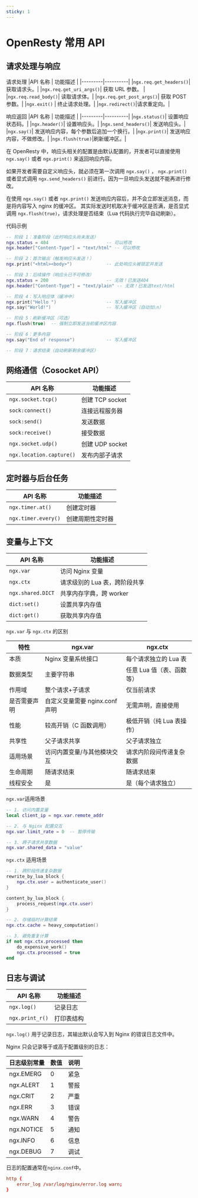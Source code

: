 ```yaml
---
sticky: 1
---
```


# OpenResty 常用 API

## 请求处理与响应

请求处理
|API 名称 | 功能描述 |
|---------|----------|
|`ngx.req.get_headers()`| 获取请求头。|
|`ngx.req.get_uri_args()`| 获取 URL 参数。 |
|`ngx.req.read_body()`| 读取请求体。|
|`ngx.req.get_post_args()`| 获取 POST 参数。|
|`ngx.exit()` | 终止请求处理。|
|`ngx.redirect()`|请求重定向。|

响应返回
|API 名称 | 功能描述 |
|---------|----------|
|`ngx.status()`| 设置响应状态码。|
|`ngx.header()`| 设置响应头。|
|`ngx.send_headers()`| 发送响应头。|
|`ngx.say()`| 发送响应内容，每个参数后追加一个换行。|
|`ngx.print()`| 发送响应内容，不做修改。|
|`ngx.flush(true)`|刷新缓冲区。|

在 OpenResty 中，响应头相关的配置是由默认配置的，开发者可以直接使用`ngx.say()` 或者 `ngx.print()` 来返回响应内容。

如果开发者需要自定义响应头，就必须在第一次调用 `ngx.say()` ， `ngx.print()` 或者显式调用 `ngx.send_headers()` 前进行。因为一旦响应头发送就不能再进行修改。

在使用 `ngx.say()` 或者 `ngx.print()` 发送响应内容后，并不会立即发送消息，而是将内容写入 nginx 的缓冲区。
其实际发送时机取决于缓冲区是否满，是否显式调用 `ngx.flush(true)`，请求处理是否结束（Lua 代码执行完毕自动刷新）。

代码示例

```lua
-- 阶段 1：准备阶段（此时响应头尚未发送）
ngx.status = 404                      -- 可以修改
ngx.header["Content-Type"] = "text/html" -- 可以修改

-- 阶段 2：首次输出（触发响应头发送！）
ngx.print("<html><body>")             -- 此处响应头被锁定并发送

-- 阶段 3：后续操作（响应头已不可修改）
ngx.status = 200                      -- 无效！已发送404
ngx.header["Content-Type"] = "text/plain" -- 无效！已发送text/html

-- 阶段 4：写入响应体（缓冲中）
ngx.print("Hello ")                   -- 写入缓冲区
ngx.say("World!")                     -- 写入缓冲区（自动加\n）

-- 阶段 5：刷新缓冲区（可选）
ngx.flush(true)  -- 强制立即发送当前缓冲区内容

-- 阶段 6：更多内容
ngx.say("End of response")            -- 写入缓冲区

-- 阶段 7：请求结束（自动刷新剩余缓冲区）
```

## 网络通信（Cosocket API）

| API 名称                 | 功能描述        |
| ------------------------ | --------------- |
| `ngx.socket.tcp()`       | 创建 TCP socket |
| `sock:connect()`         | 连接远程服务器  |
| `sock:send()`            | 发送数据        |
| `sock:receive()`         | 接受数据        |
| `ngx.socket.udp()`       | 创建 UDP socket |
| `ngx.location.capture()` | 发布内部子请求  |

## 定时器与后台任务

| API 名称            | 功能描述         |
| ------------------- | ---------------- |
| `ngx.timer.at()`    | 创建定时器       |
| `ngx.timer.every()` | 创建周期性定时器 |

## 变量与上下文

| API 名称          | 功能描述                      |
| ----------------- | ----------------------------- |
| `ngx.var`         | 访问 Nginx 变量               |
| `ngx.ctx`         | 请求级别的 Lua 表，跨阶段共享 |
| `ngx.shared.DICT` | 共享内存字典，跨 worker       |
| `dict:set()`      | 设置共享内存值                |
| `dict:get()`      | 获取共享内存值                |

`ngx.var` 与 `ngx.ctx` 的区别

| 特性         | ngx.var                        | ngx.ctx                   |
| ------------ | ------------------------------ | ------------------------- |
| 本质         | Nginx 变量系统接口             | 每个请求独立的 Lua 表     |
| 数据类型     | 主要字符串                     | 任意 Lua 值（表、函数等） |
| 作用域       | 整个请求+子请求                | 仅当前请求                |
| 是否需要声明 | 自定义变量需要 nginx.conf 声明 | 无需声明，直接使用        |
| 性能         | 较高开销（C 函数调用）         | 极低开销（纯 Lua 表操作） |
| 共享性       | 父子请求共享                   | 父子请求独立              |
| 适用场景     | 访问内置变量/与其他模块交互    | 请求内阶段间传递复杂数据  |
| 生命周期     | 随请求结束                     | 随请求结束                |
| 线程安全     | 是                             | 是（每个请求独立）        |

`ngx.var`适用场景

```lua
-- 1. 访问内置变量
local client_ip = ngx.var.remote_addr

-- 2. 与 Nginx 配置交互
ngx.var.limit_rate = 0  -- 暂停传输

-- 3. 跨子请求共享数据
ngx.var.shared_data = "value"
```

`ngx.ctx` 适用场景

```lua
-- 1. 跨阶段传递复杂数据
rewrite_by_lua_block {
    ngx.ctx.user = authenticate_user()
}

content_by_lua_block {
    process_request(ngx.ctx.user)
}

-- 2. 存储临时计算结果
ngx.ctx.cache = heavy_computation()

-- 3. 避免重复计算
if not ngx.ctx.processed then
    do_expensive_work()
    ngx.ctx.processed = true
end
```

## 日志与调试

| API 名称        | 功能描述   |
| --------------- | ---------- |
| `ngx.log()`     | 记录日志   |
| `ngx.print_r()` | 打印表结构 |

`ngx.log()` 用于记录日志，其输出默认会写入到 Nginx 的错误日志文件中。

Nginx 只会记录等于或高于配置级别的日志：

| 日志级别常量 | 数值 | 说明 |
| ------------ | ---- | ---- |
| ngx.EMERG    | 0    | 紧急 |
| ngx.ALERT    | 1    | 警报 |
| ngx.CRIT     | 2    | 严重 |
| ngx.ERR      | 3    | 错误 |
| ngx.WARN     | 4    | 警告 |
| ngx.NOTICE   | 5    | 通知 |
| ngx.INFO     | 6    | 信息 |
| ngx.DEBUG    | 7    | 调试 |

日志的配置通常在`nginx.conf`中。

```conf
http {
    error_log /var/log/nginx/error.log warn;
}
```
